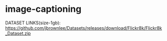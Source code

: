 # image-captioning
DATASET LINKS(size-1gb): https://github.com/jbrownlee/Datasets/releases/download/Flickr8k/Flickr8k_Dataset.zip
